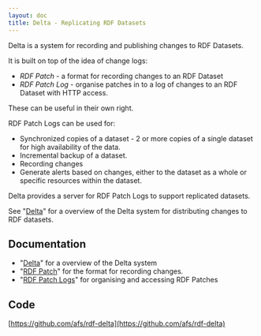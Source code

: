 ```yaml
---
layout: doc
title: Delta - Replicating RDF Datasets
---
```


Delta is a system for recording and publishing changes to RDF
Datasets.

It is built on top of the idea of change logs:

* _RDF Patch_ -  a format for recording changes to an RDF Dataset
* _RDF Patch Log_ - organise patches in to a log of changes
to an RDF Dataset with HTTP access.

These can be useful in their own right.

RDF Patch Logs can be used for:

* Synchronized copies of a dataset - 2 or more copies of a single dataset for high
availability of the data.
* Incremental backup of a dataset.
* Recording changes
* Generate alerts based on changes, either to the dataset as a whole or
specific resources within the dataset.

Delta provides a server for RDF Patch Logs to support replicated
datasets.

See "[Delta](delta.html)" for a overview of the Delta system for
distributing changes to RDF datasets.

## Documentation

* "[Delta](delta.html)" for a overview of the Delta system
* "[RDF Patch](rdf-patch.html)" for the format for recording changes.
* "[RDF Patch Logs](rdf-patch-logs.html)" for organising and accessing RDF Patches

## Code

[https://github.com/afs/rdf-delta](https://github.com/afs/rdf-delta)
